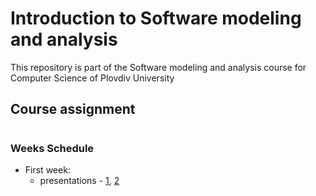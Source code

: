 # Introduction to Software modeling and analysis
This repository is part of the Software modeling and analysis course for Computer Science of Plovdiv University



## Course assignment


#
### Weeks Schedule

* First week: 
  * presentations - [1](https://github.com/pkyurkchiev/software-modeling-and-analysis-se/tree/master/presentations/Lecture-01.pdf), [2](https://github.com/pkyurkchiev/software-modeling-and-analysis-se/tree/master/presentations/Lecture-02.pdf)

